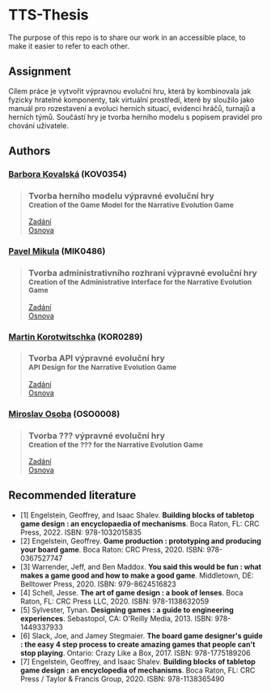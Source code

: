 # TTS-Thesis

The purpose of this repo is to share our work in an accessible place, to make it easier to refer to each other.

## Assignment

Cílem práce je vytvořit výpravnou evoluční hru, která by kombinovala jak fyzicky hratelné komponenty, tak virtuální prostředí, které by sloužilo jako manuál pro rozestavení a evoluci herních situací, evidenci hráčů, turnajů a herních týmů. Součástí hry je tvorba herního modelu s popisem pravidel pro chování uživatele.

## Authors

### [Barbora Kovalská](https://github.com/Kkobarii) (KOV0354)

> ### Tvorba herního modelu výpravné evoluční hry </br> <sup>Creation of the Game Model for the Narrative Evolution Game</sup>
>
> [Zadání](https://github.com/Trails-Through-Shadows/TTS-Thesis/blob/master/kov0354/specification.pdf) </br>
[Osnova](https://github.com/Trails-Through-Shadows/TTS-Thesis/blob/master/kov0354/structure.md)

### [Pavel Mikula](https://github.com/Firestone82) (MIK0486)

> ### Tvorba administrativního rozhraní výpravné evoluční hry </br> <sup>Creation of the Administrative Interface for the Narrative Evolution Game</sup>
>
> [Zadání](https://github.com/Trails-Through-Shadows/TTS-Thesis/blob/master/mik0486/specification.pdf) </br>
[Osnova](https://github.com/Trails-Through-Shadows/TTS-Thesis/blob/master/mik0486/structure.md)

### [Martin Korotwitschka](https://github.com/rcMarty) (KOR0289)

> ### Tvorba API výpravné evoluční hry </br> <sup>API Design for the Narrative Evolution Game</sup>
>
> [Zadání](https://github.com/Trails-Through-Shadows/TTS-Thesis/blob/master/kor0289/specification.pdf) </br>
[Osnova](https://github.com/Trails-Through-Shadows/TTS-Thesis/blob/master/kor0289/structure.md)

### [Miroslav Osoba](https://github.com/Orfian) (OSO0008)

> ### Tvorba ??? výpravné evoluční hry </br> <sup>Creation of the ??? for the Narrative Evolution Game</sup>
>
> [Zadání](https://github.com/Trails-Through-Shadows/TTS-Thesis/blob/master/oso0008/specification.pdf) </br>
[Osnova](https://github.com/Trails-Through-Shadows/TTS-Thesis/blob/master/oso0008/structure.md)

## Recommended literature

- [1] Engelstein, Geoffrey, and Isaac Shalev. **Building blocks of tabletop game design : an encyclopaedia of mechanisms**. Boca Raton, FL: CRC Press, 2022. ISBN: 978-1032015835
- [2] Engelstein, Geoffrey. **Game production : prototyping and producing your board game**. Boca Raton: CRC Press, 2020. ISBN: 978-0367527747
- [3] Warrender, Jeff, and Ben Maddox. **You said this would be fun : what makes a game good and how to make a good game**. Middletown, DE: Belltower Press, 2020. ISBN: 979-8624516823
- [4] Schell, Jesse. **The art of game design : a book of lenses**. Boca Raton, FL: CRC Press LLC, 2020. ISBN: 978-1138632059
- [5] Sylvester, Tynan. **Designing games : a guide to engineering experiences**. Sebastopol, CA: O'Reilly Media, 2013. ISBN: 978-1449337933
- [6] Slack, Joe, and Jamey Stegmaier. **The board game designer's guide : the easy 4 step process to create amazing games that people can't stop playing**. Ontario: Crazy Like a Box, 2017. ISBN: 978-1775189206
- [7] Engelstein, Geoffrey, and Isaac Shalev. **Building blocks of tabletop game design : an encyclopedia of mechanisms**. Boca Raton, FL: CRC Press / Taylor & Francis Group, 2020. ISBN: 978-1138365490
